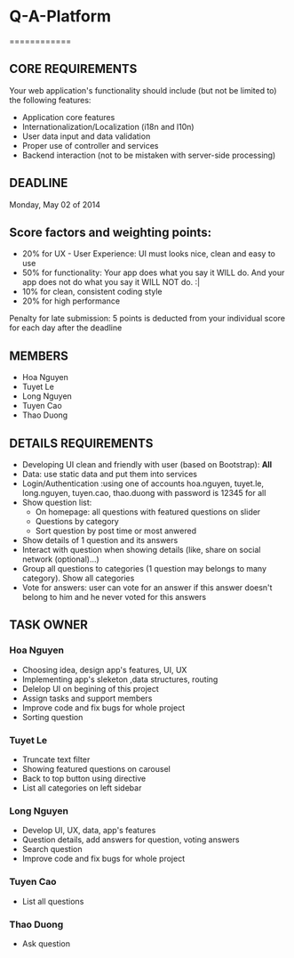 <h1>Q-A-Platform</h1>
============

<h2>CORE REQUIREMENTS</h2>

Your web application's functionality should include (but not be limited to) the following features:

<ul>
	<li>Application core features</li>
	<li>Internationalization/Localization (i18n and l10n)</li>
	<li>User data input and data validation</li>
	<li>Proper use of controller and services</li>
	<li>Backend interaction (not to be mistaken with server-side processing)</li>
</ul>

<h2>DEADLINE</h2>

Monday, May 02 of 2014

<h2>Score factors and weighting points: </h2>

<ul>
	<li>20% for UX - User Experience: UI must looks nice, clean and easy to use</li>
	<li>50% for functionality: Your app does what you say it WILL do. And your app does not do what you say it WILL NOT do. :|</li>
	<li>10% for clean, consistent coding style</li>
	<li>20% for high performance</li>
</ul>
 
<p> Penalty for late submission:
	5 points is deducted from your individual score for each day after the deadline</p>

<h2>MEMBERS</h2>

<ul>
	<li>Hoa Nguyen</li>
	<li>Tuyet Le</li>
	<li>Long Nguyen</li>
	<li>Tuyen Cao</li>
	<li>Thao Duong</li>
</ul>

<h2>DETAILS REQUIREMENTS</h2>

<ul>
	<li>Developing UI clean and friendly with user (based on Bootstrap): <b>All</b></li>
	<li>Data: use static data and put them into services</li>
	<li>Login/Authentication :using one of accounts hoa.nguyen, tuyet.le, long.nguyen, tuyen.cao, thao.duong with password is 12345 for all</li>
	<li>Show question list:
		<ul>
			<li>On homepage: all questions with featured questions on slider</li>
			<li>Questions by category</li>
			<li>Sort question by post time or most anwered</li>
		</ul>
	</li>
	<li>Show details of 1 question and its answers</li>
	<li>Interact with question when showing details (like, share on social network (optional)...)</li>
	<li>Group all questions to categories (1 question may belongs to many category). Show all categories</li>
	<li>Vote for answers: user can vote for an answer if this answer doesn't belong to him and he never voted for this answers</li>
</ul>

<h2>TASK OWNER</h2>

<h3>Hoa Nguyen</h3>

<ul>
	<li>Choosing idea, design app's features, UI, UX </li>
	<li>Implementing app's sleketon ,data structures, routing</li>
	<li>Delelop UI on begining of this project</li>
	<li>Assign tasks and support members</li>
	<li>Improve code and fix bugs for whole project</li>
	<li>Sorting question</li>
</ul>

<h3>Tuyet Le</h3>

<ul>
	<li>Truncate text filter</li>
	<li>Showing featured questions on carousel</li>
	<li>Back to top button using directive</li>
	<li>List all categories on left sidebar</li>
</ul>

<h3>Long Nguyen</h3>

<ul>
	<li>Develop UI, UX, data, app's features</li>
	<li>Question details, add answers for question, voting answers</li>
	<li>Search question</li>
	<li>Improve code and fix bugs for whole project</li>
</ul>

<h3>Tuyen Cao</h3>

<ul>
	<li>List all questions</li>
</ul>

<h3>Thao Duong</h3>	

<ul>
	<li>Ask question</li>
</ul>